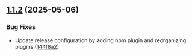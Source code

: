 ## [1.1.2](https://github.com/ApitechFR/jitsi-outlook-plugin/compare/v1.1.1...v1.1.2) (2025-05-06)


### Bug Fixes

* Update release configuration by adding npm plugin and reorganizing plugins ([144f8a2](https://github.com/ApitechFR/jitsi-outlook-plugin/commit/144f8a21c20bdc904145aa551a814a132165b8eb))

